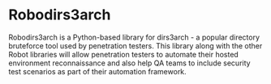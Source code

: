 # Robodirs3arch
Robodirs3arch is a Python-based library for dirs3arch - a popular directory bruteforce tool used by penetration testers. This library along with the other Robot libraries will allow penetration testers to automate their hosted environment reconnaissance and also help QA teams to include security test scenarios as part of their automation framework. 


